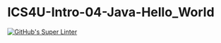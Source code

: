 # ICS4U-Intro-04-Java-Hello_World

[![GitHub's Super Linter](https://github.com/Roman-Cernetchi/ICS4U-Intro-04-Java-Hello_World/workflows/GitHub's%20Super%20Linter/badge.svg)](https://github.com/Roman-Cernetchi/ICS4U-Intro-04-Java-Hello_World/actions)
